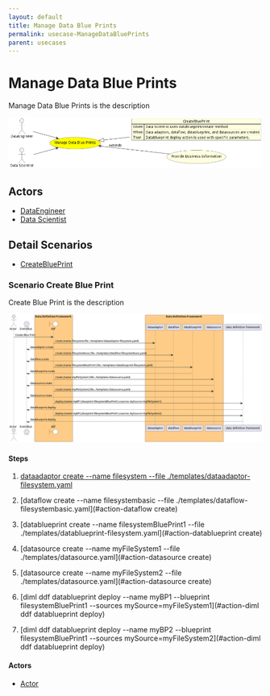 ```yaml
---
layout: default
title: Manage Data Blue Prints
permalink: usecase-ManageDataBluePrints
parent: usecases
---
```

# Manage Data Blue Prints

Manage Data Blue Prints is the description

![Activities Diagram](./Activities.png)

## Actors

* [DataEngineer](actor-dataengineer)
* [Data Scientist](actor-datascientist)











## Detail Scenarios

* [CreateBluePrint](#scenario-CreateBluePrint)



### Scenario Create Blue Print

Create Blue Print is the description

![Scenario CreateBluePrint](./CreateBluePrint.png)

#### Steps

1. [dataadaptor create --name filesystem --file ./templates/dataadaptor-filesystem.yaml](#action-dataadaptor-create)

1. [dataflow create --name filesystembasic --file ./templates/dataflow-filesystembasic.yaml](#action-dataflow create)

1. [datablueprint create --name filesystemBluePrint1 --file ./templates/datablueprint-filesystem.yaml](#action-datablueprint create)

1. [datasource create --name myFileSystem1 --file ./templates/datasource.yaml](#action-datasource create)

1. [datasource create --name myFileSystem2 --file ./templates/datasource.yaml](#action-datasource create)

1. [diml ddf datablueprint deploy --name myBP1 --blueprint filesystemBluePrint1 --sources mySource=myFileSystem1](#action-diml ddf datablueprint deploy)

1. [diml ddf datablueprint deploy --name myBP2 --blueprint filesystemBluePrint1 --sources mySource=myFileSystem2](#action-diml ddf datablueprint deploy)


#### Actors

* [Actor](actor-actor)




